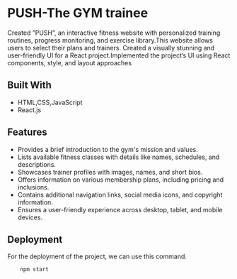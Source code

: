 
# PUSH-The GYM trainee

Created ”PUSH”, an interactive fitness website with personalized training routines, progress monitoring, and exercise library.This website allows users to select their plans and trainers. Created a visually stunning and user-friendly UI for a React project.Implemented the project’s UI using React components, style, and layout approaches




## Built With

- HTML,CSS,JavaScript
- React.js


## Features
- Provides a brief introduction to the gym's mission and values.
- Lists available fitness classes with details like names, schedules, and descriptions.
- Showcases trainer profiles with images, names, and short bios.
- Offers information on various membership plans, including pricing and inclusions.
- Contains additional navigation links, social media icons, and copyright information.
- Ensures a user-friendly experience across desktop, tablet, and mobile devices.

## Deployment

For the deployment of the project, we can use this command.
```bash
    npm start
```




